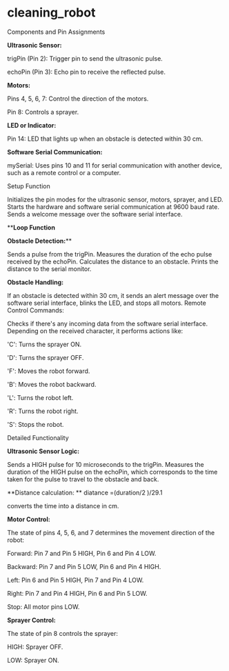 # cleaning_robot
Components and Pin Assignments

**Ultrasonic Sensor:**

trigPin (Pin 2): Trigger pin to send the ultrasonic pulse.

echoPin (Pin 3): Echo pin to receive the reflected pulse.

**Motors:**

Pins 4, 5, 6, 7: Control the direction of the motors.

Pin 8: Controls a sprayer.

**LED or Indicator:**

Pin 14: LED that lights up when an obstacle is detected within 30 cm.

**Software Serial Communication:**

mySerial: Uses pins 10 and 11 for serial communication with another device, such as a remote control or a computer.

Setup Function

Initializes the pin modes for the ultrasonic sensor, motors, sprayer, and LED.
Starts the hardware and software serial communication at 9600 baud rate.
Sends a welcome message over the software serial interface.

****Loop Function**

**Obstacle Detection:****

Sends a pulse from the trigPin.
Measures the duration of the echo pulse received by the echoPin.
Calculates the distance to an obstacle.
Prints the distance to the serial monitor.

**Obstacle Handling:**

If an obstacle is detected within 30 cm, it sends an alert message over the software serial interface, blinks the LED, and stops all motors.
Remote Control Commands:

Checks if there's any incoming data from the software serial interface.
Depending on the received character, it performs actions like:

'C': Turns the sprayer ON.

'D': Turns the sprayer OFF.

'F': Moves the robot forward.

'B': Moves the robot backward.

'L': Turns the robot left.

'R': Turns the robot right.

'S': Stops the robot.

Detailed Functionality

**Ultrasonic Sensor Logic:**

Sends a HIGH pulse for 10 microseconds to the trigPin.
Measures the duration of the HIGH pulse on the echoPin, which corresponds to the time taken for the pulse to travel to the obstacle and back.

**Distance calculation: **
diatance =(duration/2 )/29.1 

converts the time into a distance in cm.

**Motor Control:**

The state of pins 4, 5, 6, and 7 determines the movement direction of the robot:

Forward: Pin 7 and Pin 5 HIGH, Pin 6 and Pin 4 LOW.

Backward: Pin 7 and Pin 5 LOW, Pin 6 and Pin 4 HIGH.

Left: Pin 6 and Pin 5 HIGH, Pin 7 and Pin 4 LOW.

Right: Pin 7 and Pin 4 HIGH, Pin 6 and Pin 5 LOW.

Stop: All motor pins LOW.


**Sprayer Control:**

The state of pin 8 controls the sprayer:

HIGH: Sprayer OFF.

LOW: Sprayer ON.
